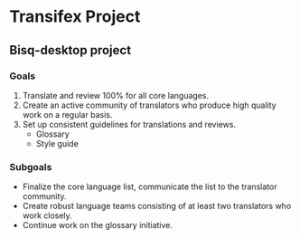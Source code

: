 # Transifex Project

## Bisq-desktop project

### Goals
1. Translate and review 100% for all core languages.
2. Create an active community of translators who produce high quality work on a regular basis.
3. Set up consistent guidelines for translations and reviews.
   - Glossary
   - Style guide
  
  
### Subgoals
- Finalize the core language list, communicate the list to the translator community.
- Create robust language teams consisting of at least two translators who work closely.
- Continue work on the glossary initiative.
